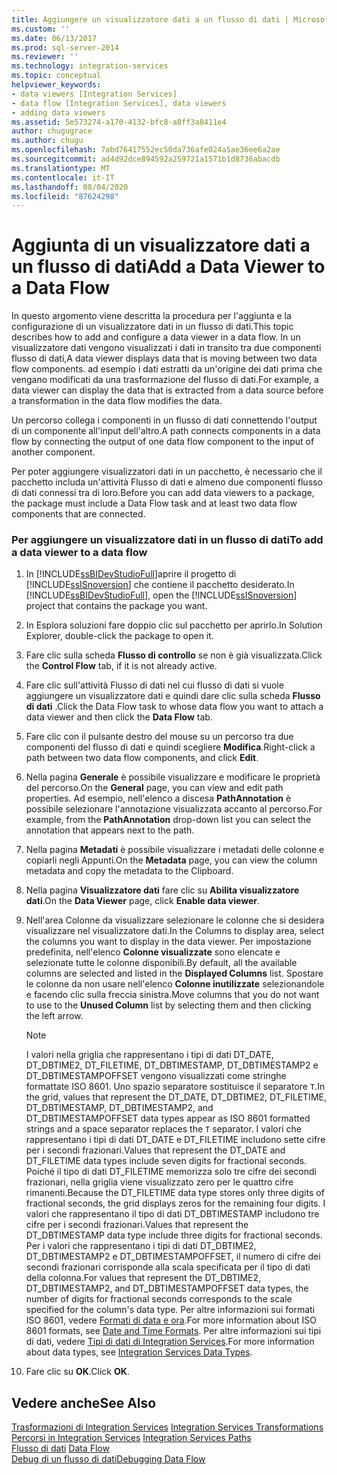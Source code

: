 ```yaml
---
title: Aggiungere un visualizzatore dati a un flusso di dati | Microsoft Docs
ms.custom: ''
ms.date: 06/13/2017
ms.prod: sql-server-2014
ms.reviewer: ''
ms.technology: integration-services
ms.topic: conceptual
helpviewer_keywords:
- data viewers [Integration Services]
- data flow [Integration Services], data viewers
- adding data viewers
ms.assetid: 5e573274-a170-4132-bfc8-a8ff3a8411e4
author: chugugrace
ms.author: chugu
ms.openlocfilehash: 7abd76417552ec50da736afe024a5ae36ee6a2ae
ms.sourcegitcommit: ad4d92dce894592a259721a1571b1d8736abacdb
ms.translationtype: MT
ms.contentlocale: it-IT
ms.lasthandoff: 08/04/2020
ms.locfileid: "87624298"
---
```

# <a name="add-a-data-viewer-to-a-data-flow"></a><span data-ttu-id="509f5-102">Aggiunta di un visualizzatore dati a un flusso di dati</span><span class="sxs-lookup"><span data-stu-id="509f5-102">Add a Data Viewer to a Data Flow</span></span>
  <span data-ttu-id="509f5-103">In questo argomento viene descritta la procedura per l'aggiunta e la configurazione di un visualizzatore dati in un flusso di dati.</span><span class="sxs-lookup"><span data-stu-id="509f5-103">This topic describes how to add and configure a data viewer in a data flow.</span></span> <span data-ttu-id="509f5-104">In un visualizzatore dati vengono visualizzati i dati in transito tra due componenti flusso di dati,</span><span class="sxs-lookup"><span data-stu-id="509f5-104">A data viewer displays data that is moving between two data flow components.</span></span> <span data-ttu-id="509f5-105">ad esempio i dati estratti da un'origine dei dati prima che vengano modificati da una trasformazione del flusso di dati.</span><span class="sxs-lookup"><span data-stu-id="509f5-105">For example, a data viewer can display the data that is extracted from a data source before a transformation in the data flow modifies the data.</span></span>  
  
 <span data-ttu-id="509f5-106">Un percorso collega i componenti in un flusso di dati connettendo l'output di un componente all'input dell'altro.</span><span class="sxs-lookup"><span data-stu-id="509f5-106">A path connects components in a data flow by connecting the output of one data flow component to the input of another component.</span></span>  
  
 <span data-ttu-id="509f5-107">Per poter aggiungere visualizzatori dati in un pacchetto, è necessario che il pacchetto includa un'attività Flusso di dati e almeno due componenti flusso di dati connessi tra di loro.</span><span class="sxs-lookup"><span data-stu-id="509f5-107">Before you can add data viewers to a package, the package must include a Data Flow task and at least two data flow components that are connected.</span></span>  
  
### <a name="to-add-a-data-viewer-to-a-data-flow"></a><span data-ttu-id="509f5-108">Per aggiungere un visualizzatore dati in un flusso di dati</span><span class="sxs-lookup"><span data-stu-id="509f5-108">To add a data viewer to a data flow</span></span>  
  
1.  <span data-ttu-id="509f5-109">In [!INCLUDE[ssBIDevStudioFull](../includes/ssbidevstudiofull-md.md)]aprire il progetto di [!INCLUDE[ssISnoversion](../includes/ssisnoversion-md.md)] che contiene il pacchetto desiderato.</span><span class="sxs-lookup"><span data-stu-id="509f5-109">In [!INCLUDE[ssBIDevStudioFull](../includes/ssbidevstudiofull-md.md)], open the [!INCLUDE[ssISnoversion](../includes/ssisnoversion-md.md)] project that contains the package you want.</span></span>  
  
2.  <span data-ttu-id="509f5-110">In Esplora soluzioni fare doppio clic sul pacchetto per aprirlo.</span><span class="sxs-lookup"><span data-stu-id="509f5-110">In Solution Explorer, double-click the package to open it.</span></span>  
  
3.  <span data-ttu-id="509f5-111">Fare clic sulla scheda **Flusso di controllo** se non è già visualizzata.</span><span class="sxs-lookup"><span data-stu-id="509f5-111">Click the **Control Flow** tab, if it is not already active.</span></span>  
  
4.  <span data-ttu-id="509f5-112">Fare clic sull'attività Flusso di dati nel cui flusso di dati si vuole aggiungere un visualizzatore dati e quindi dare clic sulla scheda **Flusso di dati** .</span><span class="sxs-lookup"><span data-stu-id="509f5-112">Click the Data Flow task to whose data flow you want to attach a data viewer and then click the **Data Flow** tab.</span></span>  
  
5.  <span data-ttu-id="509f5-113">Fare clic con il pulsante destro del mouse su un percorso tra due componenti del flusso di dati e quindi scegliere **Modifica**.</span><span class="sxs-lookup"><span data-stu-id="509f5-113">Right-click a path between two data flow components, and click **Edit**.</span></span>  
  
6.  <span data-ttu-id="509f5-114">Nella pagina **Generale** è possibile visualizzare e modificare le proprietà del percorso.</span><span class="sxs-lookup"><span data-stu-id="509f5-114">On the **General** page, you can view and edit path properties.</span></span> <span data-ttu-id="509f5-115">Ad esempio, nell'elenco a discesa **PathAnnotation** è possibile selezionare l'annotazione visualizzata accanto al percorso.</span><span class="sxs-lookup"><span data-stu-id="509f5-115">For example, from the **PathAnnotation** drop-down list you can select the annotation that appears next to the path.</span></span>  
  
7.  <span data-ttu-id="509f5-116">Nella pagina **Metadati** è possibile visualizzare i metadati delle colonne e copiarli negli Appunti.</span><span class="sxs-lookup"><span data-stu-id="509f5-116">On the **Metadata** page, you can view the column metadata and copy the metadata to the Clipboard.</span></span>  
  
8.  <span data-ttu-id="509f5-117">Nella pagina **Visualizzatore dati** fare clic su **Abilita visualizzatore dati**.</span><span class="sxs-lookup"><span data-stu-id="509f5-117">On the **Data Viewer** page, click **Enable data viewer**.</span></span>  
  
9. <span data-ttu-id="509f5-118">Nell'area Colonne da visualizzare selezionare le colonne che si desidera visualizzare nel visualizzatore dati.</span><span class="sxs-lookup"><span data-stu-id="509f5-118">In the Columns to display area, select the columns you want to display in the data viewer.</span></span> <span data-ttu-id="509f5-119">Per impostazione predefinita, nell'elenco **Colonne visualizzate** sono elencate e selezionate tutte le colonne disponibili.</span><span class="sxs-lookup"><span data-stu-id="509f5-119">By default, all the available columns are selected and listed in the **Displayed Columns** list.</span></span> <span data-ttu-id="509f5-120">Spostare le colonne da non usare nell'elenco **Colonne inutilizzate** selezionandole e facendo clic sulla freccia sinistra.</span><span class="sxs-lookup"><span data-stu-id="509f5-120">Move columns that you do not want to use to the **Unused Column** list by selecting them and then clicking the left arrow.</span></span>  
  
    > [!NOTE]  
    >  <span data-ttu-id="509f5-121">I valori nella griglia che rappresentano i tipi di dati DT_DATE, DT_DBTIME2, DT_FILETIME, DT_DBTIMESTAMP, DT_DBTIMESTAMP2 e DT_DBTIMESTAMPOFFSET vengono visualizzati come stringhe formattate ISO 8601. Uno spazio separatore sostituisce il separatore `T`.</span><span class="sxs-lookup"><span data-stu-id="509f5-121">In the grid, values that represent the DT_DATE, DT_DBTIME2, DT_FILETIME, DT_DBTIMESTAMP, DT_DBTIMESTAMP2, and DT_DBTIMESTAMPOFFSET data types appear as ISO 8601 formatted strings and a space separator replaces the `T` separator.</span></span> <span data-ttu-id="509f5-122">I valori che rappresentano i tipi di dati DT_DATE e DT_FILETIME includono sette cifre per i secondi frazionari.</span><span class="sxs-lookup"><span data-stu-id="509f5-122">Values that represent the DT_DATE and DT_FILETIME data types include seven digits for fractional seconds.</span></span> <span data-ttu-id="509f5-123">Poiché il tipo di dati DT_FILETIME memorizza solo tre cifre dei secondi frazionari, nella griglia viene visualizzato zero per le quattro cifre rimanenti.</span><span class="sxs-lookup"><span data-stu-id="509f5-123">Because the DT_FILETIME data type stores only three digits of fractional seconds, the grid displays zeros for the remaining four digits.</span></span> <span data-ttu-id="509f5-124">I valori che rappresentano il tipo di dati DT_DBTIMESTAMP includono tre cifre per i secondi frazionari.</span><span class="sxs-lookup"><span data-stu-id="509f5-124">Values that represent the DT_DBTIMESTAMP data type include three digits for fractional seconds.</span></span> <span data-ttu-id="509f5-125">Per i valori che rappresentano i tipi di dati DT_DBTIME2, DT_DBTIMESTAMP2 e DT_DBTIMESTAMPOFFSET, il numero di cifre dei secondi frazionari corrisponde alla scala specificata per il tipo di dati della colonna.</span><span class="sxs-lookup"><span data-stu-id="509f5-125">For values that represent the DT_DBTIME2, DT_DBTIMESTAMP2, and DT_DBTIMESTAMPOFFSET data types, the number of digits for fractional seconds corresponds to the scale specified for the column's data type.</span></span> <span data-ttu-id="509f5-126">Per altre informazioni sui formati ISO 8601, vedere [Formati di data e ora](../../2014/integration-services/date-and-time-formats.md).</span><span class="sxs-lookup"><span data-stu-id="509f5-126">For more information about ISO 8601 formats, see [Date and Time Formats](../../2014/integration-services/date-and-time-formats.md).</span></span> <span data-ttu-id="509f5-127">Per altre informazioni sui tipi di dati, vedere [Tipi di dati di Integration Services](data-flow/integration-services-data-types.md).</span><span class="sxs-lookup"><span data-stu-id="509f5-127">For more information about data types, see [Integration Services Data Types](data-flow/integration-services-data-types.md).</span></span>  
  
10. <span data-ttu-id="509f5-128">Fare clic su **OK**.</span><span class="sxs-lookup"><span data-stu-id="509f5-128">Click **OK**.</span></span>  
  
## <a name="see-also"></a><span data-ttu-id="509f5-129">Vedere anche</span><span class="sxs-lookup"><span data-stu-id="509f5-129">See Also</span></span>  
 <span data-ttu-id="509f5-130">[Trasformazioni di Integration Services](data-flow/transformations/integration-services-transformations.md) </span><span class="sxs-lookup"><span data-stu-id="509f5-130">[Integration Services Transformations](data-flow/transformations/integration-services-transformations.md) </span></span>  
 <span data-ttu-id="509f5-131">[Percorsi in Integration Services](data-flow/integration-services-paths.md) </span><span class="sxs-lookup"><span data-stu-id="509f5-131">[Integration Services Paths](data-flow/integration-services-paths.md) </span></span>  
 <span data-ttu-id="509f5-132">[Flusso di dati](data-flow/data-flow.md) </span><span class="sxs-lookup"><span data-stu-id="509f5-132">[Data Flow](data-flow/data-flow.md) </span></span>  
 [<span data-ttu-id="509f5-133">Debug di un flusso di dati</span><span class="sxs-lookup"><span data-stu-id="509f5-133">Debugging Data Flow</span></span>](troubleshooting/debugging-data-flow.md)  
  
  
